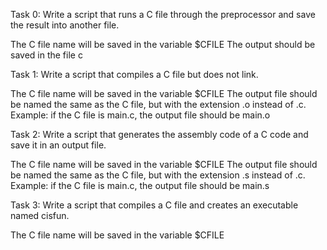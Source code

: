 Task 0: Write a script that runs a C file through the preprocessor and save the result into another file.

The C file name will be saved in the variable $CFILE
The output should be saved in the file c

Task 1: Write a script that compiles a C file but does not link.

The C file name will be saved in the variable $CFILE
The output file should be named the same as the C file, but with the extension .o instead of .c.
Example: if the C file is main.c, the output file should be main.o

Task 2: Write a script that generates the assembly code of a C code and save it in an output file.

The C file name will be saved in the variable $CFILE
The output file should be named the same as the C file, but with the extension .s instead of .c.
Example: if the C file is main.c, the output file should be main.s

Task 3: Write a script that compiles a C file and creates an executable named cisfun.

The C file name will be saved in the variable $CFILE


